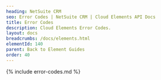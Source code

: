 ```yaml
---
heading: NetSuite CRM
seo: Error Codes | NetSuite CRM | Cloud Elements API Docs
title: Error Codes
description: Cloud Elements Error Codes.
layout: docs
breadcrumbs: /docs/elements.html
elementId: 140
parent: Back to Element Guides
order: 40
---
```


{% include error-codes.md %}
